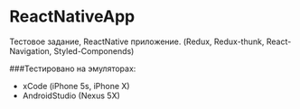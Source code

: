 # ReactNativeApp
Тестовое задание, ReactNative приложение. (Redux, Redux-thunk, React-Navigation, Styled-Componends)

###Тестировано на эмуляторах:
* xCode (iPhone 5s, iPhone X)
* AndroidStudio (Nexus 5X)

